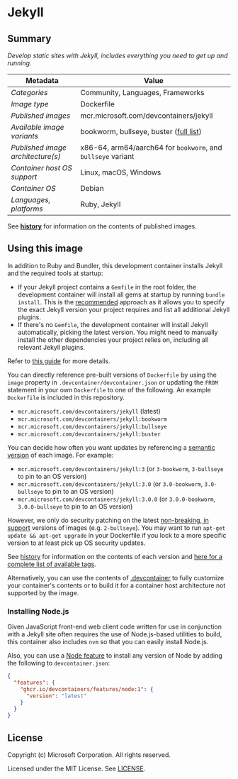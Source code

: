 # Jekyll

## Summary

*Develop static sites with Jekyll, includes everything you need to get up and running.*

| Metadata | Value |  
|----------|-------|
| *Categories* | Community, Languages, Frameworks |
| *Image type* | Dockerfile |
| *Published images* | mcr.microsoft.com/devcontainers/jekyll |
| *Available image variants* | bookworm, bullseye, buster ([full list](https://mcr.microsoft.com/v2/devcontainers/jekyll/tags/list)) |
| *Published image architecture(s)* | x86-64, arm64/aarch64 for `bookworm`, and `bullseye` variant |
| *Container host OS support* | Linux, macOS, Windows |
| *Container OS* | Debian |
| *Languages, platforms* | Ruby, Jekyll |

See **[history](history)** for information on the contents of published images.

## Using this image

In addition to Ruby and Bundler, this development container installs Jekyll and the required tools at startup:

- If your Jekyll project contains a `Gemfile` in the root folder, the development container will install all gems at startup by running `bundle install`. This is the [recommended](https://jekyllrb.com/docs/step-by-step/10-deployment/#gemfile) approach as it allows you to specify the exact Jekyll version your project requires and list all additional Jekyll plugins.
- If there's no `Gemfile`, the development container will install Jekyll automatically, picking the latest version. You might need to manually install the other dependencies your project relies on, including all relevant Jekyll plugins.

Refer to [this guide](https://containers.dev/guide/dockerfile) for more details.

You can directly reference pre-built versions of `Dockerfile` by using the `image` property in `.devcontainer/devcontainer.json` or updating the `FROM` statement in your own  `Dockerfile` to one of the following. An example `Dockerfile` is included in this repository.


- `mcr.microsoft.com/devcontainers/jekyll` (latest)
- `mcr.microsoft.com/devcontainers/jekyll:bookworm`
- `mcr.microsoft.com/devcontainers/jekyll:bullseye`
- `mcr.microsoft.com/devcontainers/jekyll:buster`

You can decide how often you want updates by referencing a [semantic version](https://semver.org/) of each image. For example:
- `mcr.microsoft.com/devcontainers/jekyll:3` (or `3-bookworm`, `3-bullseye` to pin to an OS version)
- `mcr.microsoft.com/devcontainers/jekyll:3.0` (or `3.0-bookworm`, `3.0-bullseye`  to pin to an OS version)
- `mcr.microsoft.com/devcontainers/jekyll:3.0.0` (or `3.0.0-bookworm`, `3.0.0-bullseye` to pin to an OS version)

However, we only do security patching on the latest [non-breaking, in support](https://github.com/devcontainers/images/issues/90) versions of images (e.g. `2-bullseye`). You may want to run `apt-get update && apt-get upgrade` in your Dockerfile if you lock to a more specific version to at least pick up OS security updates.

See [history](history) for information on the contents of each version and [here for a complete list of available tags](https://mcr.microsoft.com/v2/devcontainers/jekyll/tags/list).

Alternatively, you can use the contents of [.devcontainer](.devcontainer) to fully customize your container's contents or to build it for a container host architecture not supported by the image.

### Installing Node.js

Given JavaScript front-end web client code written for use in conjunction with a Jekyll site often requires the use of Node.js-based utilities to build, this container also includes `nvm` so that you can easily install Node.js.

Also, you can use a [Node feature](https://github.com/devcontainers/features/tree/main/src/node) to install any version of Node by adding the following to `devcontainer.json`:

```json
{
  "features": {
    "ghcr.io/devcontainers/features/node:1": {
      "version": "latest"
    }
  }
}
```

## License

Copyright (c) Microsoft Corporation. All rights reserved.

Licensed under the MIT License. See [LICENSE](https://github.com/devcontainers/images/blob/main/LICENSE).
